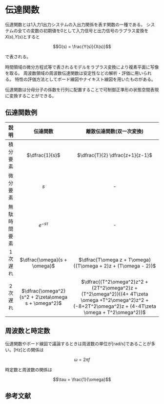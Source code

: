 # 伝達関数

伝達関数とは1入力1出力システムの入出力関係を表す関数の一種である。
システムの全ての変数の初期値を0として入力信号と出力信号のラプラス変換を$`X(s)`$,$`Y(s)`$とすると 

```math
G(s) = \frac{Y(s)}{X(s)}
```

で表される。

時間領域の微分方程式等で表されるモデルをラプラス変換により複素平面に写像を取る。
周波数領域の周波数伝達関数は安定性などの解析・評価に用いられる。
特性の評価方法としてボード線図やナイキスト線図を用いたものがある。

伝達関数は分母分子の係数を行列に配置することで可制御正準形の状態空間表現に変換することができる。

## 伝達関数例
| 説明 | 伝達関数 | 離散伝達関数(双一次変換) | 
| :----: | :--------: | :------------: | 
| 積分要素 |  $`\dfrac{1}{s}`$   | $`\dfrac{T}{2} \dfrac{z+1}{z-1}`$ | 
| 微分要素 | $`s`$ | - |
| 無駄時間要素 | $`e^{-s\tau}`$ | - |
| 1次遅れ | $`\dfrac{\omega}{s + \omega}`$ | $`\dfrac{T\omega z + T\omega}{(T\omega + 2)z + (T\omega - 2)}`$ |
| 2次遅れ | $`\dfrac{\omega^2}{s^2 + 2\zeta\omega s + \omega^2}`$ | $`\dfrac{(T^2\omega^2)z^2 + (2T^2\omega^2)z + (T^2\omega^2)}{(4+ 4T\zeta \omega +T^2\omega^2)z^2 + (-8+2T^2\omega^2)z + (4-4T\zeta \omega + T^2\omega^2)}`$ |

## 周波数と時定数
伝達関数やボード線図で議論するときは周波数の単位が\[rad/s\]であることが多い。\[Hz\]との関係は
```math
\omega = 2\pi f
```

時定数と周波数の関係は
```math
\tau = \frac{1}{\omega}
```

## 参考文献